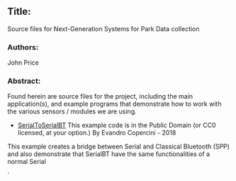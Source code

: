 ## Title: 
Source files for Next-Generation Systems for Park Data collection

### Authors: 
John Price

### Abstract: 

Found herein are source files for the project, including the main application(s), and example programs that demonstrate how to work with the various sensors / modules we are using. 

* [SerialToSerialBT](https://github.com/digamesystems/LIDAR/tree/main/src/SerialToSerialBT) This example code is in the Public Domain (or CC0 licensed, at your option.) By Evandro Copercini - 2018

This example creates a bridge between Serial and Classical Bluetooth (SPP) and also demonstrate that SerialBT have the same functionalities of a normal Serial



`

